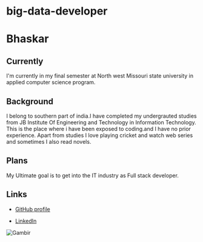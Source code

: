 # big-data-developer
# Bhaskar
## Currently
I'm currently in my final semester at North west Missouri state university in applied computer science program. 
## Background
I belong to southern part of india.I have completed my undergrauted studies from JB Institute Of Engineering and Technology in Information Technology. This is the place where i have been exposed to coding.and I have no prior experience. Apart from studies I love playing cricket and watch web series and sometimes I also read novels.
## Plans
 My Ultimate goal is to get into the IT industry as Full stack developer.
 
 ## Links
- [GitHub profile](https://github.com/Bhaskar2909)
 
- [LinkedIn](https://www.linkedin.com/in/bhaskar-reddy-minupuri-49605513a/)




![Gambir](https://encrypted-tbn0.gstatic.com/images?q=tbn:ANd9GcTvu6z4tVIuf0DmNjeI_g8P6Cj5BYZ9RyZfvg&usqp=CAU)
